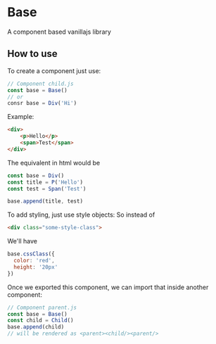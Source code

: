 
<!-- 1 -->
# Base
A component based vanillajs library

## How to use
To create a component just use:
```javascript
// Component child.js
const base = Base()
// or
consr base = Div('Hi')
```
Example:
```html
<div>
    <p>Hello</p>
    <span>Test</span>
</div>
```
The equivalent in html would be
```javascript
const base = Div()
const title = P('Hello')
const test = Span('Test')

base.append(title, test)
```

To add styling, just use style objects:
So instead of
```html
<div class="some-style-class">
```
We'll have
```javascript
base.cssClass({
  color: 'red',
  height: '20px'
})
```

Once we exported this component, we can import that inside another component:
```javascript
// Component parent.js
const base = Base()
const child = Child()
base.append(child)
// will be rendered as <parent><child/><parent/>
```